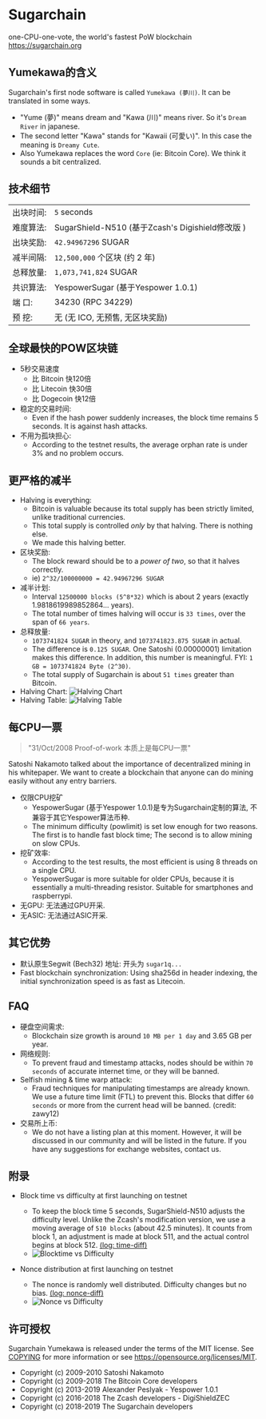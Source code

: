 Sugarchain
==========
one-CPU-one-vote, the world's fastest PoW blockchain  
https://sugarchain.org


Yumekawa的含义
-----------------------
Sugarchain's first node software is called `Yumekawa (夢川)`. It can be translated in some ways.
 - "Yume (夢)" means dream and "Kawa (川)" means river. So it's `Dream River` in japanese.
 - The second letter "Kawa" stands for "Kawaii (可愛い)". In this case the meaning is `Dreamy Cute`.
 - Also Yumekawa replaces the word `Core` (ie: Bitcoin Core). We think it sounds a bit centralized.


技术细节
--------------
|||
| ---- | ---- |
|出块时间: | `5` seconds |
|难度算法: | SugarShield-N510 (基于Zcash's Digishield修改版 )|
|出块奖励: | `42.94967296` SUGAR|
|减半间隔: | `12,500,000` 个区块 (约 2 年)|
|总释放量: | `1,073,741,824` SUGAR|
|共识算法: | YespowerSugar (基于Yespower 1.0.1)|
|端  口: | 34230 (RPC 34229)|
|预  挖: | 无 (无 ICO, 无预售, 无区块奖励)|


全球最快的POW区块链
----------------------------------
- 5秒交易速度
  * 比 Bitcoin 快120倍
  * 比 Litecoin 快30倍
  * 比 Dogecoin 快12倍
- 稳定的交易时间:
  * Even if the hash power suddenly increases, the block time remains 5 seconds. It is against hash attacks.
- 不用为孤块担心: 
  * According to the testnet results, the average orphan rate is under 3% and no problem occurs.


更严格的减半
-----------------------------
- Halving is everything: 
  * Bitcoin is valuable because its total supply has been strictly limited, unlike traditional currencies. 
  * This total supply is controlled *only* by that halving. There is nothing else.
  * We made this halving better.
- 区块奖励: 
  * The block reward should be to a *power of two*, so that it halves correctly.
  * ie) `2^32/100000000 = 42.94967296 SUGAR`
- 减半计划: 
  * Interval `12500000 blocks (5^8*32)` which is about 2 years (exactly 1.9818619989852864... years).
  * The total number of times halving will occur is `33 times`, over the span of `66 years`.
- 总释放量: 
  * `1073741824 SUGAR` in theory, and `1073741823.875 SUGAR` in actual.
  * The difference is `0.125 SUGAR`. One Satoshi (0.00000001) limitation makes this difference. In addition, this number is meaningful. FYI: `1 GB = 1073741824 Byte (2^30)`.
  * The total supply of Sugarchain is about `51 times` greater than Bitcoin.
- Halving Chart: ![Halving Chart](_images/halving_chart.png)
- Halving Table: ![Halving Table](_images/halving_table.png)


每CPU一票
----------------
> "31/Oct/2008 Proof-of-work 本质上是每CPU一票"

Satoshi Nakamoto talked about the importance of decentralized mining in his whitepaper. We want to create a blockchain that anyone can do mining easily without any entry barriers.


- 仅限CPU挖矿
  * YespowerSugar (基于Yespower 1.0.1)是专为Sugarchain定制的算法, 不兼容于其它Yespower算法币种.
  * The minimum difficulty (powlimit) is set low enough for two reasons. The first is to handle fast block time; The second is to allow mining on slow CPUs.
- 挖矿效率: 
  * According to the test results, the most efficient is using 8 threads on a single CPU.
  * YespowerSugar is more suitable for older CPUs, because it is essentially a multi-threading resistor. Suitable for smartphones and raspberrypi.
- 无GPU: 无法通过GPU开采.
- 无ASIC: 无法通过ASIC开采.


其它优势
----------------
- 默认原生Segwit (Bech32) 地址: 开头为 `sugar1q...`
- Fast blockchain synchronization: Using sha256d in header indexing, the initial synchronization speed is as fast as Litecoin.


FAQ
---
- 硬盘空间需求: 
  * Blockchain size growth is around `10 MB per 1 day` and 3.65 GB per year.
- 网络规则: 
  * To prevent fraud and timestamp attacks, nodes should be within `70 seconds` of accurate internet time, or they will be banned.
- Selfish mining & time warp attack: 
  * Fraud techniques for manipulating timestamps are already known. We use a future time limit (FTL) to prevent this. Blocks that differ `60 seconds` or more from the current head will be banned. (credit: zawy12)
- 交易所上币: 
  * We do not have a listing plan at this moment. However, it will be discussed in our community and will be listed in the future. If you have any suggestions for exchange websites, contact us.


附录
--------
- Block time vs difficulty at first launching on testnet
  * To keep the block time 5 seconds, SugarShield-N510 adjusts the difficulty level. Unlike the Zcash's modification version, we use a moving average of `510 blocks` (about 42.5 minutes). It counts from block 1, an adjustment is made at block 511, and the actual control begins at block 512. [(log: time-diff)](https://github.com/sugarchain-project/website/blob/master/log/time_vs_difficulty-13536.log)
  * ![Blocktime vs Difficulty](_images/time_vs_difficulty.png)

- Nonce distribution at first launching on testnet 
  * The nonce is randomly well distributed. Difficulty changes but no bias. [(log: nonce-diff)](https://github.com/sugarchain-project/website/blob/master/log/nonce_vs_difficulty-13548.log)
  * ![Nonce vs Difficulty](images/nonce_vs_difficulty.png)

许可授权
-------
Sugarchain Yumekawa is released under the terms of the MIT license. See [COPYING](COPYING) for more
information or see https://opensource.org/licenses/MIT.
- Copyright (c) 2009-2010 Satoshi Nakamoto
- Copyright (c) 2009-2018 The Bitcoin Core developers
- Copyright (c) 2013-2019 Alexander Peslyak - Yespower 1.0.1
- Copyright (c) 2016-2018 The Zcash developers - DigiShieldZEC
- Copyright (c) 2018-2019 The Sugarchain developers

